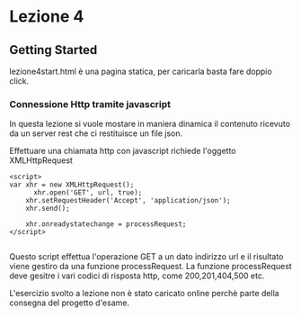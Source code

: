 # Lezione 4


## Getting Started

lezione4start.html è una pagina statica, per caricarla basta fare doppio click.



### Connessione Http tramite javascript

In questa lezione si vuole mostare in maniera dinamica il contenuto ricevuto da un server rest che ci restituisce un file json.

Effettuare una chiamata http con javascript richiede l'oggetto XMLHttpRequest
 


```
<script>
var xhr = new XMLHttpRequest();
      xhr.open('GET', url, true);
    xhr.setRequestHeader('Accept', 'application/json');
    xhr.send();

    xhr.onreadystatechange = processRequest;
</script>
   
```

Questo script effettua l'operazione GET a un dato indirizzo url e il risultato viene gestiro da una funzione processRequest. La funzione processRequest deve gesitre i vari codici di risposta http, come 200,201,404,500 etc.

L'esercizio svolto a lezione non è stato caricato online perchè parte della consegna del progetto d'esame.